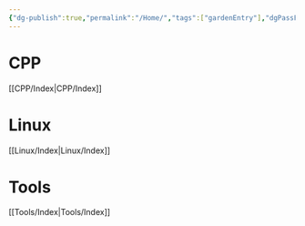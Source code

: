 ```yaml
---
{"dg-publish":true,"permalink":"/Home/","tags":["gardenEntry"],"dgPassFrontmatter":true}
---
```



# CPP  

[[CPP/Index\|CPP/Index]]

# Linux

[[Linux/Index\|Linux/Index]]

# Tools

[[Tools/Index\|Tools/Index]]


